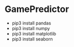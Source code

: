# GamePredictor


- pip3 install pandas
- pip3 install numpy
- pip3 install matplotlib
- pip3 install seaborn
